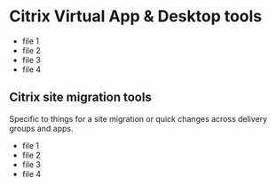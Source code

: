 # Citrix Virtual App & Desktop tools
- file 1
- file 2
- file 3
- file 4

## Citrix site migration tools
Specific to things for a site migration or quick changes across delivery groups and apps.
- file 1
- file 2
- file 3
- file 4
